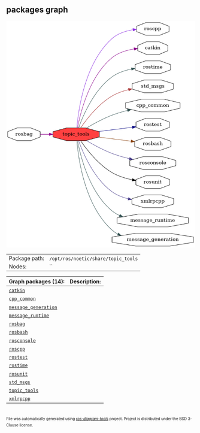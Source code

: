 <!--
File was automatically generated using 'ros-diagram-tools' project.
Project is distributed under the BSD 3-Clause license.
-->

## packages graph

[![topic_tools](topic_tools.png "topic_tools")](topic_tools.png)

|     |     |
| --- | --- |
| Package path: | `/opt/ros/noetic/share/topic_tools` |
| Nodes: | `` |


| Graph packages (14): | Description: |
| -------------------- | ------------ |
| [`catkin`](catkin.md) |  |
| [`cpp_common`](cpp_common.md) |  |
| [`message_generation`](message_generation.md) |  |
| [`message_runtime`](message_runtime.md) |  |
| [`rosbag`](rosbag.md) |  |
| [`rosbash`](rosbash.md) |  |
| [`rosconsole`](rosconsole.md) |  |
| [`roscpp`](roscpp.md) |  |
| [`rostest`](rostest.md) |  |
| [`rostime`](rostime.md) |  |
| [`rosunit`](rosunit.md) |  |
| [`std_msgs`](std_msgs.md) |  |
| [`topic_tools`](topic_tools.md) |  |
| [`xmlrpcpp`](xmlrpcpp.md) |  |


</br>
<font size="1">
File was automatically generated using <a href="https://github.com/anetczuk/ros-diagram-tools"><i>ros-diagram-tools</i></a> project.
Project is distributed under the BSD 3-Clause license.
</font>
